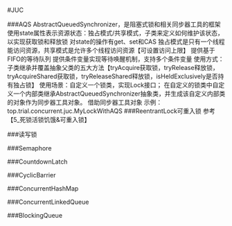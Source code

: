 #JUC

###AQS
AbstractQueuedSynchronizer，是阻塞式锁和相关同步器工具的框架
使用state属性表示资源状态：独占模式/共享模式，子类来定义如何维护该状态，以实现获取锁和释放锁
    对state的操作有get、set和CAS
    独占模式是只有一个线程能访问资源，共享模式是允许多个线程访问资源【可设置访问上限】
    提供基于FIFO的等待队列
    提供条件变量实现等待唤醒机制，支持多个条件变量
使用方式：子类继承并覆盖抽象父类的五大方法【tryAcquire获取锁，tryRelease释放锁，tryAcquireShared获取锁，tryReleaseShared释放锁，isHeldExclusively是否持有独占锁】
使用场景：自定义一个锁类，实现Lock接口；
    在自定义的锁类中自定义一个内部类继承AbstractQueuedSynchronizer抽象类，并生成该自定义内部类的对象作为同步器工具对象。
    借助同步器工具对象
    示例：top.trial.concurrent.juc.MyLockWithAQS
###ReentrantLock可重入锁
参考【5_死锁活锁饥饿&可重入锁】

###读写锁

###Semaphore

###CountdownLatch

###CyclicBarrier

###ConcurrentHashMap

###ConcurrentLinkedQueue

###BlockingQueue